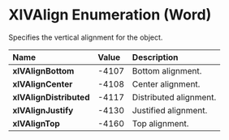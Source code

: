 
# XlVAlign Enumeration (Word)

Specifies the vertical alignment for the object.



|**Name**|**Value**|**Description**|
|:-----|:-----|:-----|
|**xlVAlignBottom**|-4107|Bottom alignment.|
|**xlVAlignCenter**|-4108|Center alignment.|
|**xlVAlignDistributed**|-4117|Distributed alignment.|
|**xlVAlignJustify**|-4130|Justified alignment.|
|**xlVAlignTop**|-4160|Top alignment.|
